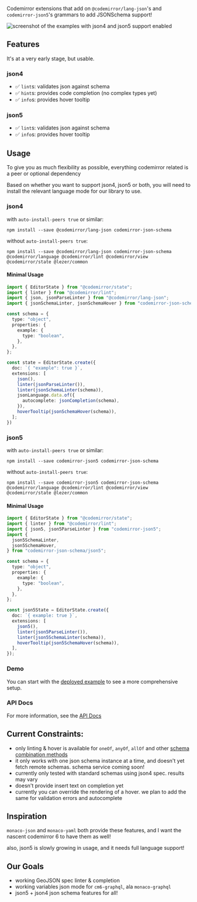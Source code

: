 Codemirror extensions that add on `@codemirror/lang-json`'s and `codemirror-json5`'s grammars to add JSONSchema support!

![screenshot of the examples with json4 and json5 support enabled](./dev/public/example.png)

## Features

It's at a very early stage, but usable.

### json4

- ✅ `lint`s: validates json against schema
- ✅ `hint`s: provides code completion (no complex types yet)
- ✅ `info`s: provides hover tooltip

### json5

- ✅ `lint`s: validates json against schema
- ✅ `info`s: provides hover tooltip

## Usage

To give you as much flexibility as possible, everything codemirror related is a peer or optional dependency

Based on whether you want to support json4, json5 or both, you will need to install the relevant language mode for our library to use.

### json4

with `auto-install-peers true` or similar:

```
npm install --save @codemirror/lang-json codemirror-json-schema
```

without `auto-install-peers true`:

```
npm install --save @codemirror/lang-json codemirror-json-schema @codemirror/language @codemirror/lint @codemirror/view @codemirror/state @lezer/common
```

#### Minimal Usage

```ts
import { EditorState } from "@codemirror/state";
import { linter } from "@codemirror/lint";
import { json, jsonParseLinter } from "@codemirror/lang-json";
import { jsonSchemaLinter, jsonSchemaHover } from "codemirror-json-schema";

const schema = {
  type: "object",
  properties: {
    example: {
      type: "boolean",
    },
  },
};

const state = EditorState.create({
  doc: `{ "example": true }`,
  extensions: [
    json(),
    linter(jsonParseLinter()),
    linter(jsonSchemaLinter(schema)),
    jsonLanguage.data.of({
      autocomplete: jsonCompletion(schema),
    }),
    hoverTooltip(jsonSchemaHover(schema)),
  ];
})
```

### json5

with `auto-install-peers true` or similar:

```
npm install --save codemirror-json5 codemirror-json-schema
```

without `auto-install-peers true`:

```
npm install --save codemirror-json5 codemirror-json-schema @codemirror/language @codemirror/lint @codemirror/view @codemirror/state @lezer/common
```

#### Minimal Usage

```ts
import { EditorState } from "@codemirror/state";
import { linter } from "@codemirror/lint";
import { json5, json5ParseLinter } from "codemirror-json5";
import {
  json5SchemaLinter,
  json5SchemaHover,
} from "codemirror-json-schema/json5";

const schema = {
  type: "object",
  properties: {
    example: {
      type: "boolean",
    },
  },
};

const json5State = EditorState.create({
  doc: `{ example: true }`,
  extensions: [
    json5(),
    linter(json5ParseLinter()),
    linter(json5SchemaLinter(schema)),
    hoverTooltip(json5SchemaHover(schema)),
  ],
});
```

### Demo

You can start with the [deployed example](https://github.com/acao/cm6-json-schema/blob/main/dev/index.ts) to see a more comprehensive setup.

### API Docs

For more information, see the [API Docs](./docs/)

## Current Constraints:

- only linting & hover is available for `oneOf`, `anyOf`, `allOf` and other [schema combination methods](https://json-schema.org/understanding-json-schema/reference/combining.html)
- it only works with one json schema instance at a time, and doesn't yet fetch remote schemas. schema service coming soon!
- currently only tested with standard schemas using json4 spec. results may vary
- doesn't provide insert text on completion yet
- currently you can override the rendering of a hover. we plan to add the same for validation errors and autocomplete

## Inspiration

`monaco-json` and `monaco-yaml` both provide these features, and I want the nascent codemirror 6 to have them as well!

also, json5 is slowly growing in usage, and it needs full language support!

## Our Goals

- working GeoJSON spec linter & completion
- working variables json mode for `cm6-graphql`, ala `monaco-graphql`
- json5 + json4 json schema features for all!
